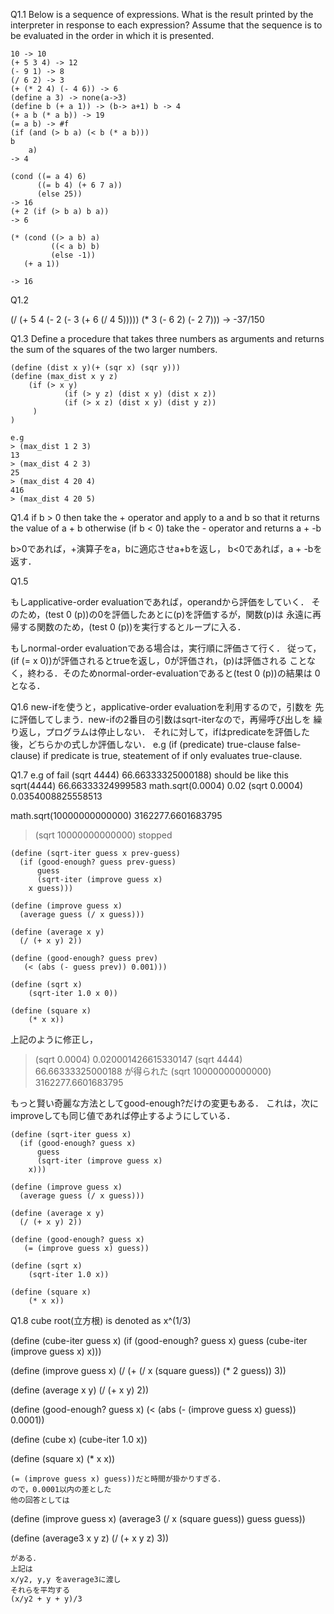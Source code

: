 Q1.1 Below is a sequence of expressions. What is the result printed by the interpreter in response to each expression? Assume that the sequence is to be evaluated in the order in which it is presented.


```
10 -> 10
(+ 5 3 4) -> 12
(- 9 1) -> 8
(/ 6 2) -> 3
(+ (* 2 4) (- 4 6)) -> 6
(define a 3) -> none(a->3)
(define b (+ a 1)) -> (b-> a+1) b -> 4
(+ a b (* a b)) -> 19
(= a b) -> #f
(if (and (> b a) (< b (* a b)))  
b
    a)
-> 4

(cond ((= a 4) 6)
      ((= b 4) (+ 6 7 a))
      (else 25))
-> 16 
(+ 2 (if (> b a) b a))
-> 6

(* (cond ((> a b) a)
         ((< a b) b)
         (else -1))
   (+ a 1))

-> 16
```

Q1.2

(/ (+ 5 4 (- 2 (- 3 (+ 6 (/ 4 5))))) (* 3 (- 6 2) (- 2 7)))
-> -37/150

Q1.3
Define a procedure that takes three numbers as arguments and returns the sum of the squares of the two larger numbers.


```
(define (dist x y)(+ (sqr x) (sqr y)))
(define (max_dist x y z)
    (if (> x y)
            (if (> y z) (dist x y) (dist x z))
            (if (> x z) (dist x y) (dist y z))
     )
)

e.g
> (max_dist 1 2 3)
13
> (max_dist 4 2 3)
25
> (max_dist 4 20 4)
416
> (max_dist 4 20 5)
```

Q1.4
if b > 0 then take the + operator and apply to a and b 
so that it returns the value of a + b
otherwise (if b < 0)  take the - operator and returns a + -b

b>0であれば，+演算子をa，bに適応させa+bを返し，
b<0であれば，a + -bを返す．

Q1.5

もしapplicative-order evaluationであれば，operandから評価をしていく．
そのため，(test 0 (p))の0を評価したあとに(p)を評価するが，関数(p)は
永遠に再帰する関数のため，(test 0 (p))を実行するとループに入る．

もしnormal-order evaluationである場合は，実行順に評価さて行く．
従って，(if (= x 0))が評価されるとtrueを返し，0が評価され，(p)は評価される
ことなく，終わる．そのためnormal-order-evaluationであると(test 0 (p))の結果は
0となる．

Q1.6
new-ifを使うと，applicative-order evaluationを利用するので，引数を
先に評価してしまう．new-ifの2番目の引数はsqrt-iterなので，再帰呼び出しを
繰り返し，プログラムは停止しない．
それに対して，ifはpredicateを評価した後，どちらかの式しか評価しない．
e.g (if (predicate) true-clause false-clause)
if predicate is true, steatement of if only evaluates true-clause.

Q1.7
e.g of fail
(sqrt 4444)
66.66333325000188)
should be like this
sqrt(4444)
66.66333324999583
math.sqrt(0.0004)
0.02
(sqrt 0.0004)
0.0354008825558513

math.sqrt(10000000000000)
3162277.6601683795
> (sqrt 10000000000000)
stopped
```
(define (sqrt-iter guess x prev-guess)
  (if (good-enough? guess prev-guess)
      guess
      (sqrt-iter (improve guess x)
    x guess)))

(define (improve guess x)
  (average guess (/ x guess)))

(define (average x y)
  (/ (+ x y) 2))

(define (good-enough? guess prev)
   (< (abs (- guess prev)) 0.001)))

(define (sqrt x)
    (sqrt-iter 1.0 x 0))

(define (square x)
    (* x x))
```
上記のように修正し，
> (sqrt 0.0004)
0.020001426615330147
> (sqrt 4444)
66.66333325000188
が得られた
> (sqrt 10000000000000)
3162277.6601683795

もっと賢い奇麗な方法としてgood-enough?だけの変更もある．
これは，次にimproveしても同じ値であれば停止するようにしている．
```
(define (sqrt-iter guess x)
  (if (good-enough? guess x)
      guess
      (sqrt-iter (improve guess x)
    x)))

(define (improve guess x)
  (average guess (/ x guess)))

(define (average x y)
  (/ (+ x y) 2))

(define (good-enough? guess x)
   (= (improve guess x) guess))

(define (sqrt x)
    (sqrt-iter 1.0 x))

(define (square x)
    (* x x))
```

Q1.8
cube root(立方根) is denoted as x^(1/3)

(define (cube-iter guess x)
  (if (good-enough? guess x)
      guess
      (cube-iter (improve guess x)
    x)))

(define (improve guess x)
    (/ (+ (/ x (square guess)) (* 2 guess))
        3))

(define (average x y)
  (/ (+ x y) 2))

(define (good-enough? guess x)
   (< (abs (- (improve guess x) guess)) 0.0001))

(define (cube x)
    (cube-iter 1.0 x))

(define (square x)
    (* x x))
```
(= (improve guess x) guess))だと時間が掛かりすぎる．
ので，0.0001以内の差とした
他の回答としては
```
 (define (improve guess x) 
   (average3 (/ x (square guess)) guess guess)) 
  
 (define (average3 x y z) 
   (/ (+ x y z) 3))
```
がある．
上記は
x/y2, y,y をaverage3に渡し
それらを平均する
(x/y2 + y + y)/3

